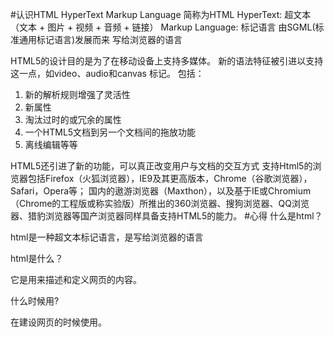 #认识HTML
HyperText Markup Language 简称为HTML
HyperText: 超文本 （文本 + 图片 + 视频 + 音频 + 链接）
Markup Language: 标记语言
由SGML(标准通用标记语言)发展而来
写给浏览器的语言


HTML5的设计目的是为了在移动设备上支持多媒体。
新的语法特征被引进以支持这一点，如video、audio和canvas 标记。
包括：
1. 新的解析规则增强了灵活性
2. 新属性
3. 淘汰过时的或冗余的属性
4. 一个HTML5文档到另一个文档间的拖放功能
5. 离线编辑等等

HTML5还引进了新的功能，可以真正改变用户与文档的交互方式
支持Html5的浏览器包括Firefox（火狐浏览器），IE9及其更高版本，Chrome（谷歌浏览器），Safari，Opera等；
国内的遨游浏览器（Maxthon），以及基于IE或Chromium（Chrome的工程版或称实验版）所推出的360浏览器、搜狗浏览器、QQ浏览器、猎豹浏览器等国产浏览器同样具备支持HTML5的能力。
#心得
什么是html？
    
html是一种超文本标记语言，是写给浏览器的语言
    
html是什么？
    
它是用来描述和定义网页的内容。
    
什么时候用?
    
在建设网页的时候使用。


